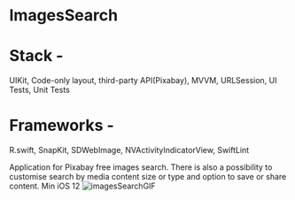 # ImagesSearch
# Stack -
UIKit, Code-only layout, third-party API(Pixabay), MVVM, URLSession, UI Tests, Unit Tests
# Frameworks - 
R.swift, SnapKit, SDWebImage, NVActivityIndicatorView, SwiftLint

Application for Pixabay free images search. There is also a possibility to customise search by media content size or type and option to save or share content. Min iOS 12
![imagesSearchGIF](https://github.com/JJefro/ImagesSearch/assets/76252759/41edb71c-8f55-41cc-9b29-60d669fe3dc1)
